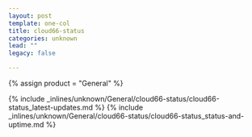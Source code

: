 ```yaml
---
layout: post
template: one-col
title: cloud66-status
categories: unknown
lead: ""
legacy: false

---
```

{% assign product = "General" %}

{% include _inlines/unknown/General/cloud66-status/cloud66-status_latest-updates.md %}
{% include _inlines/unknown/General/cloud66-status/cloud66-status_status-and-uptime.md %}
